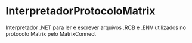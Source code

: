 # InterpretadorProtocoloMatrix
Interpretador .NET para ler e escrever arquivos .RCB e .ENV utilizados no protocolo Matrix pelo MatrixConnect
